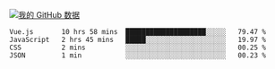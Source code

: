 [![我的 GitHub 数据](https://github-readme-stats.vercel.app/api?username=unbrain&?theme=dark)]()

<!--START_SECTION:waka-->
```text
Vue.js       10 hrs 58 mins  ████████████████████░░░░░   79.47 % 
JavaScript   2 hrs 45 mins   █████░░░░░░░░░░░░░░░░░░░░   19.97 % 
CSS          2 mins          ░░░░░░░░░░░░░░░░░░░░░░░░░   00.25 % 
JSON         1 min           ░░░░░░░░░░░░░░░░░░░░░░░░░   00.23 % 
```
<!--END_SECTION:waka-->
